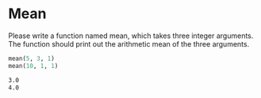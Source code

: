
# Mean

Please write a function named mean, which takes three integer arguments. The function should print out the arithmetic mean of the three arguments.

```python
mean(5, 3, 1)
mean(10, 1, 1)
```

```markdown
3.0
4.0
```
